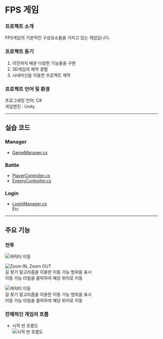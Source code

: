 # FPS 게임

### 프로젝트 소개
FPS게임의 기본적인 구성요소들을 가지고 있는 게임입니다.

### 프로젝트 동기
1) 이전까지 배운 다양한 기능들을 구현
2) 3D게임의 제작 경험
3) 시네머신을 이용한 프로젝트 제작

### 프로젝트 언어 및 환경
  프로그래밍 언어: C#  
  게임엔진 : Unity
  
---
## 실습 코드
### Manager  
- [GameManager.cs](https://github.com/Songhosub/FPS/blob/main/FPS/Assets/Scripts/PlayScene/GameManager.cs)  
### Battle  
- [PlayerController.cs](https://github.com/Songhosub/FPS/blob/main/FPS/Assets/Scripts/PlayScene/Player/PlayerController.cs)  
- [EnemyController.cs](https://github.com/Songhosub/FPS/blob/main/FPS/Assets/Scripts/PlayScene/Enemy/EnemyController.cs)  
### Login  
- [LoginManager.cs](https://github.com/Songhosub/FPS/blob/main/FPS/Assets/Scripts/MainScene/LoginManager.cs)  
Etc  

---
## 주요 기능

### 전투
![캐릭터 이동]()  


![Zoom IN, Zoom OUT]()  
길 찾기 알고리즘을 이용한 이동 가능 범위을 표시  
이동 가능 타일을 클릭하여 해당 위치로 이동  

![캐릭터 이동]()  
길 찾기 알고리즘을 이용한 이동 가능 범위을 표시  
이동 가능 타일을 클릭하여 해당 위치로 이동  

###


### 잔체적인 게임의 흐름
- 시작 씬 흐름도  
![시작 씬 흐름도]()


